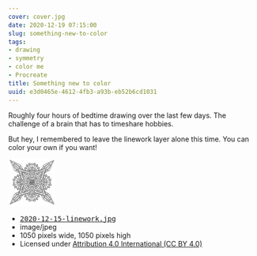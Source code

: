 ```yaml
---
cover: cover.jpg
date: 2020-12-19 07:15:00
slug: something-new-to-color
tags:
- drawing
- symmetry
- color me
- Procreate
title: Something new to color
uuid: e3d0465e-4612-4fb3-a93b-eb52b6cd1031
---
```


Roughly four hours of bedtime drawing over the last few days.
The challenge of a brain that has to timeshare hobbies.

But hey, I remembered to leave the linework layer alone this time.
You can color your own if you want!

<div class="image-link">
  <div class="image-link-preview">
    <a href="./2020-12-15-linework.jpg">
      <img src="./2020-12-15-linework-96x96.jpg" alt="thumbnail of linked image" />
    </a>
  </div>
  <div class="image-link-details">
    <ul>
      <li>
        <a href="./2020-12-15-linework.jpg">
          <tt>2020-12-15-linework.jpg</tt>
        </a>
      </li>
      <li>image/jpeg</li>
      <li>1050 pixels wide, 1050 pixels high</li>
      <li>Licensed under <a href="https://creativecommons.org/licenses/by/4.0/">Attribution 4.0 International (CC BY 4.0)</a></li>
    </ul>
  </div>
</div>